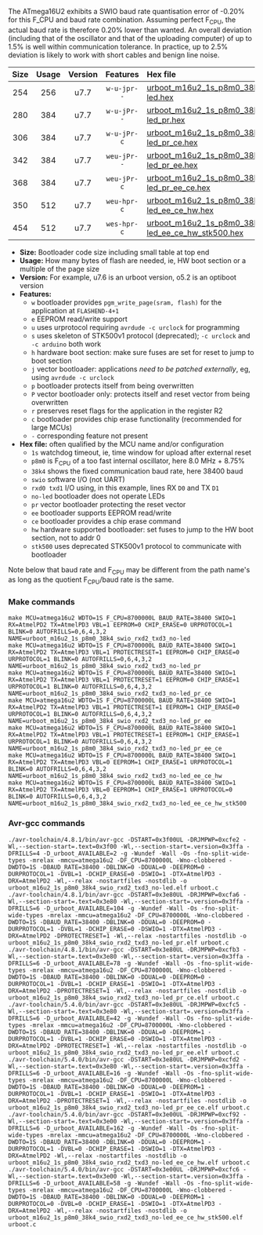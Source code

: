 The ATmega16U2 exhibits a SWIO baud rate quantisation error of -0.20% for this F_CPU and baud rate combination. Assuming perfect F<sub>CPU</sub>, the actual baud rate is therefore 0.20% lower than wanted. An overall deviation (including that of the oscillator and that of the uploading computer) of up to 1.5% is well within communication tolerance. In practice, up to 2.5% deviation is likely to work with short cables and benign line noise.

|Size|Usage|Version|Features|Hex file|
|:-:|:-:|:-:|:-:|:--|
|254|256|u7.7|`w-u-jpr--`|[urboot_m16u2_1s_p8m0_38k4_swio_rxd2_txd3_no-led.hex](https://raw.githubusercontent.com/stefanrueger/urboot.hex/main/u7.7/mcus/atmega16u2/watchdog_1_s/internal_oscillator_p%2B8.75%25/%2B8m000000_hz/%2B%2B38k4_baud/uart0_rxd2_txd3/no-led/urboot_m16u2_1s_p8m0_38k4_swio_rxd2_txd3_no-led.hex)|
|280|384|u7.7|`w-u-jPr--`|[urboot_m16u2_1s_p8m0_38k4_swio_rxd2_txd3_no-led_pr.hex](https://raw.githubusercontent.com/stefanrueger/urboot.hex/main/u7.7/mcus/atmega16u2/watchdog_1_s/internal_oscillator_p%2B8.75%25/%2B8m000000_hz/%2B%2B38k4_baud/uart0_rxd2_txd3/no-led/urboot_m16u2_1s_p8m0_38k4_swio_rxd2_txd3_no-led_pr.hex)|
|306|384|u7.7|`w-u-jPr-c`|[urboot_m16u2_1s_p8m0_38k4_swio_rxd2_txd3_no-led_pr_ce.hex](https://raw.githubusercontent.com/stefanrueger/urboot.hex/main/u7.7/mcus/atmega16u2/watchdog_1_s/internal_oscillator_p%2B8.75%25/%2B8m000000_hz/%2B%2B38k4_baud/uart0_rxd2_txd3/no-led/urboot_m16u2_1s_p8m0_38k4_swio_rxd2_txd3_no-led_pr_ce.hex)|
|342|384|u7.7|`weu-jPr--`|[urboot_m16u2_1s_p8m0_38k4_swio_rxd2_txd3_no-led_pr_ee.hex](https://raw.githubusercontent.com/stefanrueger/urboot.hex/main/u7.7/mcus/atmega16u2/watchdog_1_s/internal_oscillator_p%2B8.75%25/%2B8m000000_hz/%2B%2B38k4_baud/uart0_rxd2_txd3/no-led/urboot_m16u2_1s_p8m0_38k4_swio_rxd2_txd3_no-led_pr_ee.hex)|
|368|384|u7.7|`weu-jPr-c`|[urboot_m16u2_1s_p8m0_38k4_swio_rxd2_txd3_no-led_pr_ee_ce.hex](https://raw.githubusercontent.com/stefanrueger/urboot.hex/main/u7.7/mcus/atmega16u2/watchdog_1_s/internal_oscillator_p%2B8.75%25/%2B8m000000_hz/%2B%2B38k4_baud/uart0_rxd2_txd3/no-led/urboot_m16u2_1s_p8m0_38k4_swio_rxd2_txd3_no-led_pr_ee_ce.hex)|
|350|512|u7.7|`weu-hpr-c`|[urboot_m16u2_1s_p8m0_38k4_swio_rxd2_txd3_no-led_ee_ce_hw.hex](https://raw.githubusercontent.com/stefanrueger/urboot.hex/main/u7.7/mcus/atmega16u2/watchdog_1_s/internal_oscillator_p%2B8.75%25/%2B8m000000_hz/%2B%2B38k4_baud/uart0_rxd2_txd3/no-led/urboot_m16u2_1s_p8m0_38k4_swio_rxd2_txd3_no-led_ee_ce_hw.hex)|
|454|512|u7.7|`wes-hpr-c`|[urboot_m16u2_1s_p8m0_38k4_swio_rxd2_txd3_no-led_ee_ce_hw_stk500.hex](https://raw.githubusercontent.com/stefanrueger/urboot.hex/main/u7.7/mcus/atmega16u2/watchdog_1_s/internal_oscillator_p%2B8.75%25/%2B8m000000_hz/%2B%2B38k4_baud/uart0_rxd2_txd3/no-led/urboot_m16u2_1s_p8m0_38k4_swio_rxd2_txd3_no-led_ee_ce_hw_stk500.hex)|

- **Size:** Bootloader code size including small table at top end
- **Usage:** How many bytes of flash are needed, ie, HW boot section or a multiple of the page size
- **Version:** For example, u7.6 is an urboot version, o5.2 is an optiboot version
- **Features:**
  + `w` bootloader provides `pgm_write_page(sram, flash)` for the application at `FLASHEND-4+1`
  + `e` EEPROM read/write support
  + `u` uses urprotocol requiring `avrdude -c urclock` for programming
  + `s` uses skeleton of STK500v1 protocol (deprecated); `-c urclock` and `-c arduino` both work
  + `h` hardware boot section: make sure fuses are set for reset to jump to boot section
  + `j` vector bootloader: applications *need to be patched externally*, eg, using `avrdude -c urclock`
  + `p` bootloader protects itself from being overwritten
  + `P` vector bootloader only: protects itself and reset vector from being overwritten
  + `r` preserves reset flags for the application in the register R2
  + `c` bootloader provides chip erase functionality (recommended for large MCUs)
  + `-` corresponding feature not present
- **Hex file:** often qualified by the MCU name and/or configuration
  + `1s` watchdog timeout, ie, time window for upload after external reset
  + `p8m0` is F<sub>CPU</sub> of a too fast internal oscillator, here 8.0 MHz + 8.75%
  + `38k4` shows the fixed communication baud rate, here 38400 baud
  + `swio` software I/O (not UART)
  + `rxd0 txd1` I/O using, in this example, lines RX `D0` and TX `D1`
  + `no-led` bootloader does not operate LEDs
  + `pr` vector bootloader protecting the reset vector
  + `ee` bootloader supports EEPROM read/write
  + `ce` bootloader provides a chip erase command
  + `hw` hardware supported bootloader: set fuses to jump to the HW boot section, not to addr 0
  + `stk500` uses deprecated STK500v1 protocol to communicate with bootloader


Note below that baud rate and F<sub>CPU</sub> may be different from the path name's as long as the quotient F<sub>CPU</sub>/baud rate is the same.

### Make commands
```
make MCU=atmega16u2 WDTO=1S F_CPU=8700000L BAUD_RATE=38400 SWIO=1 RX=AtmelPD2 TX=AtmelPD3 VBL=1 EEPROM=0 CHIP_ERASE=0 URPROTOCOL=1 BLINK=0 AUTOFRILLS=0,6,4,3,2 NAME=urboot_m16u2_1s_p8m0_38k4_swio_rxd2_txd3_no-led
make MCU=atmega16u2 WDTO=1S F_CPU=8700000L BAUD_RATE=38400 SWIO=1 RX=AtmelPD2 TX=AtmelPD3 VBL=1 PROTECTRESET=1 EEPROM=0 CHIP_ERASE=0 URPROTOCOL=1 BLINK=0 AUTOFRILLS=0,6,4,3,2 NAME=urboot_m16u2_1s_p8m0_38k4_swio_rxd2_txd3_no-led_pr
make MCU=atmega16u2 WDTO=1S F_CPU=8700000L BAUD_RATE=38400 SWIO=1 RX=AtmelPD2 TX=AtmelPD3 VBL=1 PROTECTRESET=1 EEPROM=0 CHIP_ERASE=1 URPROTOCOL=1 BLINK=0 AUTOFRILLS=0,6,4,3,2 NAME=urboot_m16u2_1s_p8m0_38k4_swio_rxd2_txd3_no-led_pr_ce
make MCU=atmega16u2 WDTO=1S F_CPU=8700000L BAUD_RATE=38400 SWIO=1 RX=AtmelPD2 TX=AtmelPD3 VBL=1 PROTECTRESET=1 EEPROM=1 CHIP_ERASE=0 URPROTOCOL=1 BLINK=0 AUTOFRILLS=0,6,4,3,2 NAME=urboot_m16u2_1s_p8m0_38k4_swio_rxd2_txd3_no-led_pr_ee
make MCU=atmega16u2 WDTO=1S F_CPU=8700000L BAUD_RATE=38400 SWIO=1 RX=AtmelPD2 TX=AtmelPD3 VBL=1 PROTECTRESET=1 EEPROM=1 CHIP_ERASE=1 URPROTOCOL=1 BLINK=0 AUTOFRILLS=0,6,4,3,2 NAME=urboot_m16u2_1s_p8m0_38k4_swio_rxd2_txd3_no-led_pr_ee_ce
make MCU=atmega16u2 WDTO=1S F_CPU=8700000L BAUD_RATE=38400 SWIO=1 RX=AtmelPD2 TX=AtmelPD3 VBL=0 EEPROM=1 CHIP_ERASE=1 URPROTOCOL=1 BLINK=0 AUTOFRILLS=0,6,4,3,2 NAME=urboot_m16u2_1s_p8m0_38k4_swio_rxd2_txd3_no-led_ee_ce_hw
make MCU=atmega16u2 WDTO=1S F_CPU=8700000L BAUD_RATE=38400 SWIO=1 RX=AtmelPD2 TX=AtmelPD3 VBL=0 EEPROM=1 CHIP_ERASE=1 URPROTOCOL=0 BLINK=0 AUTOFRILLS=0,6,4,3,2 NAME=urboot_m16u2_1s_p8m0_38k4_swio_rxd2_txd3_no-led_ee_ce_hw_stk500
```

### Avr-gcc commands
```
./avr-toolchain/4.8.1/bin/avr-gcc -DSTART=0x3f00UL -DRJMPWP=0xcfe2 -Wl,--section-start=.text=0x3f00 -Wl,--section-start=.version=0x3ffa -DFRILLS=4 -D_urboot_AVAILABLE=2 -g -Wundef -Wall -Os -fno-split-wide-types -mrelax -mmcu=atmega16u2 -DF_CPU=8700000L -Wno-clobbered -DWDTO=1S -DBAUD_RATE=38400 -DBLINK=0 -DDUAL=0 -DEEPROM=0 -DURPROTOCOL=1 -DVBL=1 -DCHIP_ERASE=0 -DSWIO=1 -DTX=AtmelPD3 -DRX=AtmelPD2 -Wl,--relax -nostartfiles -nostdlib -o urboot_m16u2_1s_p8m0_38k4_swio_rxd2_txd3_no-led.elf urboot.c
./avr-toolchain/4.8.1/bin/avr-gcc -DSTART=0x3e80UL -DRJMPWP=0xcfa6 -Wl,--section-start=.text=0x3e80 -Wl,--section-start=.version=0x3ffa -DFRILLS=6 -D_urboot_AVAILABLE=104 -g -Wundef -Wall -Os -fno-split-wide-types -mrelax -mmcu=atmega16u2 -DF_CPU=8700000L -Wno-clobbered -DWDTO=1S -DBAUD_RATE=38400 -DBLINK=0 -DDUAL=0 -DEEPROM=0 -DURPROTOCOL=1 -DVBL=1 -DCHIP_ERASE=0 -DSWIO=1 -DTX=AtmelPD3 -DRX=AtmelPD2 -DPROTECTRESET=1 -Wl,--relax -nostartfiles -nostdlib -o urboot_m16u2_1s_p8m0_38k4_swio_rxd2_txd3_no-led_pr.elf urboot.c
./avr-toolchain/4.8.1/bin/avr-gcc -DSTART=0x3e80UL -DRJMPWP=0xcfb3 -Wl,--section-start=.text=0x3e80 -Wl,--section-start=.version=0x3ffa -DFRILLS=6 -D_urboot_AVAILABLE=78 -g -Wundef -Wall -Os -fno-split-wide-types -mrelax -mmcu=atmega16u2 -DF_CPU=8700000L -Wno-clobbered -DWDTO=1S -DBAUD_RATE=38400 -DBLINK=0 -DDUAL=0 -DEEPROM=0 -DURPROTOCOL=1 -DVBL=1 -DCHIP_ERASE=1 -DSWIO=1 -DTX=AtmelPD3 -DRX=AtmelPD2 -DPROTECTRESET=1 -Wl,--relax -nostartfiles -nostdlib -o urboot_m16u2_1s_p8m0_38k4_swio_rxd2_txd3_no-led_pr_ce.elf urboot.c
./avr-toolchain/5.4.0/bin/avr-gcc -DSTART=0x3e80UL -DRJMPWP=0xcfc5 -Wl,--section-start=.text=0x3e80 -Wl,--section-start=.version=0x3ffa -DFRILLS=6 -D_urboot_AVAILABLE=42 -g -Wundef -Wall -Os -fno-split-wide-types -mrelax -mmcu=atmega16u2 -DF_CPU=8700000L -Wno-clobbered -DWDTO=1S -DBAUD_RATE=38400 -DBLINK=0 -DDUAL=0 -DEEPROM=1 -DURPROTOCOL=1 -DVBL=1 -DCHIP_ERASE=0 -DSWIO=1 -DTX=AtmelPD3 -DRX=AtmelPD2 -DPROTECTRESET=1 -Wl,--relax -nostartfiles -nostdlib -o urboot_m16u2_1s_p8m0_38k4_swio_rxd2_txd3_no-led_pr_ee.elf urboot.c
./avr-toolchain/5.4.0/bin/avr-gcc -DSTART=0x3e80UL -DRJMPWP=0xcfd2 -Wl,--section-start=.text=0x3e80 -Wl,--section-start=.version=0x3ffa -DFRILLS=6 -D_urboot_AVAILABLE=16 -g -Wundef -Wall -Os -fno-split-wide-types -mrelax -mmcu=atmega16u2 -DF_CPU=8700000L -Wno-clobbered -DWDTO=1S -DBAUD_RATE=38400 -DBLINK=0 -DDUAL=0 -DEEPROM=1 -DURPROTOCOL=1 -DVBL=1 -DCHIP_ERASE=1 -DSWIO=1 -DTX=AtmelPD3 -DRX=AtmelPD2 -DPROTECTRESET=1 -Wl,--relax -nostartfiles -nostdlib -o urboot_m16u2_1s_p8m0_38k4_swio_rxd2_txd3_no-led_pr_ee_ce.elf urboot.c
./avr-toolchain/5.4.0/bin/avr-gcc -DSTART=0x3e00UL -DRJMPWP=0xcf92 -Wl,--section-start=.text=0x3e00 -Wl,--section-start=.version=0x3ffa -DFRILLS=6 -D_urboot_AVAILABLE=162 -g -Wundef -Wall -Os -fno-split-wide-types -mrelax -mmcu=atmega16u2 -DF_CPU=8700000L -Wno-clobbered -DWDTO=1S -DBAUD_RATE=38400 -DBLINK=0 -DDUAL=0 -DEEPROM=1 -DURPROTOCOL=1 -DVBL=0 -DCHIP_ERASE=1 -DSWIO=1 -DTX=AtmelPD3 -DRX=AtmelPD2 -Wl,--relax -nostartfiles -nostdlib -o urboot_m16u2_1s_p8m0_38k4_swio_rxd2_txd3_no-led_ee_ce_hw.elf urboot.c
./avr-toolchain/5.4.0/bin/avr-gcc -DSTART=0x3e00UL -DRJMPWP=0xcfc6 -Wl,--section-start=.text=0x3e00 -Wl,--section-start=.version=0x3ffa -DFRILLS=6 -D_urboot_AVAILABLE=58 -g -Wundef -Wall -Os -fno-split-wide-types -mrelax -mmcu=atmega16u2 -DF_CPU=8700000L -Wno-clobbered -DWDTO=1S -DBAUD_RATE=38400 -DBLINK=0 -DDUAL=0 -DEEPROM=1 -DURPROTOCOL=0 -DVBL=0 -DCHIP_ERASE=1 -DSWIO=1 -DTX=AtmelPD3 -DRX=AtmelPD2 -Wl,--relax -nostartfiles -nostdlib -o urboot_m16u2_1s_p8m0_38k4_swio_rxd2_txd3_no-led_ee_ce_hw_stk500.elf urboot.c
```

